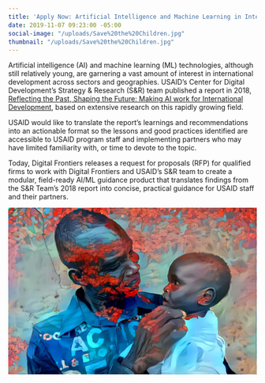 ```yaml
---
title: 'Apply Now: Artificial Intelligence and Machine Learning in International Development'
date: 2019-11-07 09:23:00 -05:00
social-image: "/uploads/Save%20the%20Children.jpg"
thumbnail: "/uploads/Save%20the%20Children.jpg"
---
```


Artificial intelligence (AI) and machine learning (ML) technologies, although still relatively young, are garnering a vast amount of interest in international development across sectors and geographies. USAID’s Center for Digital Development’s Strategy & Research (S&R) team published a report in 2018, [Reflecting the Past, Shaping the Future: Making AI work for International Development](https://www.usaid.gov/digital-development/machine-learning/AI-ML-in-development), based on extensive research on this rapidly growing field.

USAID would like to translate the report’s learnings and recommendations into an actionable format so the lessons and good practices identified are accessible to USAID program staff and implementing partners who may have limited familiarity with, or time to devote to the topic.

Today, Digital Frontiers releases a request for proposals (RFP) for qualified firms to work with Digital Frontiers and USAID’s S&R team to create a modular, field-ready AI/ML guidance product that translates findings from the S&R Team’s 2018 report into concise, practical guidance for USAID staff and their partners.

![Chandy photo.jpg](/uploads/Save%20the%20Children.jpg)
